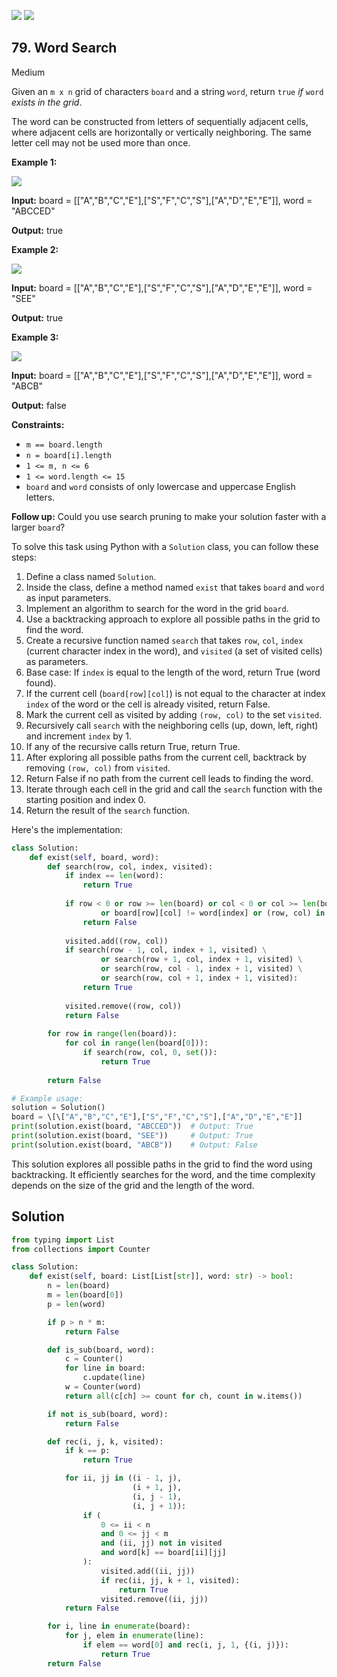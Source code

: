 [![](https://img.shields.io/github/stars/javadev/LeetCode-in-All?label=Stars&style=flat-square)](https://github.com/javadev/LeetCode-in-All)
[![](https://img.shields.io/github/forks/javadev/LeetCode-in-All?label=Fork%20me%20on%20GitHub%20&style=flat-square)](https://github.com/javadev/LeetCode-in-All/fork)

## 79\. Word Search

Medium

Given an `m x n` grid of characters `board` and a string `word`, return `true` _if_ `word` _exists in the grid_.

The word can be constructed from letters of sequentially adjacent cells, where adjacent cells are horizontally or vertically neighboring. The same letter cell may not be used more than once.

**Example 1:**

![](https://assets.leetcode.com/uploads/2020/11/04/word2.jpg)

**Input:** board = \[\["A","B","C","E"],["S","F","C","S"],["A","D","E","E"]], word = "ABCCED"

**Output:** true 

**Example 2:**

![](https://assets.leetcode.com/uploads/2020/11/04/word-1.jpg)

**Input:** board = \[\["A","B","C","E"],["S","F","C","S"],["A","D","E","E"]], word = "SEE"

**Output:** true 

**Example 3:**

![](https://assets.leetcode.com/uploads/2020/10/15/word3.jpg)

**Input:** board = \[\["A","B","C","E"],["S","F","C","S"],["A","D","E","E"]], word = "ABCB"

**Output:** false 

**Constraints:**

*   `m == board.length`
*   `n = board[i].length`
*   `1 <= m, n <= 6`
*   `1 <= word.length <= 15`
*   `board` and `word` consists of only lowercase and uppercase English letters.

**Follow up:** Could you use search pruning to make your solution faster with a larger `board`?

To solve this task using Python with a `Solution` class, you can follow these steps:

1. Define a class named `Solution`.
2. Inside the class, define a method named `exist` that takes `board` and `word` as input parameters.
3. Implement an algorithm to search for the word in the grid `board`.
4. Use a backtracking approach to explore all possible paths in the grid to find the word.
5. Create a recursive function named `search` that takes `row`, `col`, `index` (current character index in the word), and `visited` (a set of visited cells) as parameters.
6. Base case: If `index` is equal to the length of the word, return True (word found).
7. If the current cell (`board[row][col]`) is not equal to the character at index `index` of the word or the cell is already visited, return False.
8. Mark the current cell as visited by adding `(row, col)` to the set `visited`.
9. Recursively call `search` with the neighboring cells (up, down, left, right) and increment `index` by 1.
10. If any of the recursive calls return True, return True.
11. After exploring all possible paths from the current cell, backtrack by removing `(row, col)` from `visited`.
12. Return False if no path from the current cell leads to finding the word.
13. Iterate through each cell in the grid and call the `search` function with the starting position and index 0.
14. Return the result of the `search` function.

Here's the implementation:

```python
class Solution:
    def exist(self, board, word):
        def search(row, col, index, visited):
            if index == len(word):
                return True
            
            if row < 0 or row >= len(board) or col < 0 or col >= len(board[0]) \
                    or board[row][col] != word[index] or (row, col) in visited:
                return False
            
            visited.add((row, col))
            if search(row - 1, col, index + 1, visited) \
                    or search(row + 1, col, index + 1, visited) \
                    or search(row, col - 1, index + 1, visited) \
                    or search(row, col + 1, index + 1, visited):
                return True
            
            visited.remove((row, col))
            return False
        
        for row in range(len(board)):
            for col in range(len(board[0])):
                if search(row, col, 0, set()):
                    return True
        
        return False

# Example usage:
solution = Solution()
board = \[\["A","B","C","E"],["S","F","C","S"],["A","D","E","E"]]
print(solution.exist(board, "ABCCED"))  # Output: True
print(solution.exist(board, "SEE"))     # Output: True
print(solution.exist(board, "ABCB"))    # Output: False
```

This solution explores all possible paths in the grid to find the word using backtracking. It efficiently searches for the word, and the time complexity depends on the size of the grid and the length of the word.

## Solution

```python
from typing import List
from collections import Counter

class Solution:
    def exist(self, board: List[List[str]], word: str) -> bool:
        n = len(board)
        m = len(board[0])
        p = len(word)

        if p > n * m:
            return False

        def is_sub(board, word):
            c = Counter()
            for line in board:
                c.update(line)
            w = Counter(word)
            return all(c[ch] >= count for ch, count in w.items())

        if not is_sub(board, word):
            return False

        def rec(i, j, k, visited):
            if k == p:
                return True

            for ii, jj in ((i - 1, j),
                           (i + 1, j),
                           (i, j - 1),
                           (i, j + 1)):
                if (
                    0 <= ii < n
                    and 0 <= jj < m
                    and (ii, jj) not in visited
                    and word[k] == board[ii][jj]
                ):
                    visited.add((ii, jj))
                    if rec(ii, jj, k + 1, visited):
                        return True
                    visited.remove((ii, jj))
            return False

        for i, line in enumerate(board):
            for j, elem in enumerate(line):
                if elem == word[0] and rec(i, j, 1, {(i, j)}):
                    return True
        return False
```